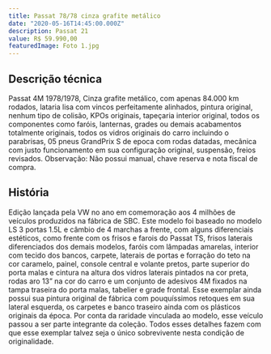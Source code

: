 ```yaml
---
title: Passat 78/78 cinza grafite metálico
date: "2020-05-16T14:45:00.000Z"
description: Passat 21
value: R$ 59.990,00
featuredImage: Foto 1.jpg
---
```


## Descrição técnica

Passat 4M 1978/1978, Cinza grafite metálico, com apenas 84.000 km rodados, lataria lisa com vincos perfeitamente alinhados, pintura  original, nenhum tipo de colisão, KPOs originais, tapeçaria interior original, todos os componentes como faróis, lanternas, grades ou demais acabamentos totalmente originais, todos os vidros originais do carro incluindo o parabrisas, 05 pneus GrandPrix S de epoca com rodas datadas, mecânica com justo funcionamento em sua configuração original, suspensão, freios revisados.
Observação: Não possui manual, chave reserva e nota fiscal de compra.

## História

Edição lançada pela VW no ano em comemoração aos 4 milhões de veículos produzidos na fábrica de SBC. Este modelo foi baseado no modelo LS 3 portas 1.5L e câmbio de 4 marchas a frente, com alguns diferenciais estéticos, como frente com os frisos e farois do Passat TS, frisos laterais diferenciados dos demais modelos, faróis com lâmpadas amarelas, interior com tecido dos bancos, carpete, laterais de portas e forração do teto na cor caramelo, painel, console central e volante pretos, parte superior do porta malas e cintura na altura dos vidros laterais pintados na cor preta, rodas aro 13” na cor do carro e um conjunto de adesivos 4M fixados na tampa traseira do porta malas, tabelier e grade frontal. Esse exemplar ainda possui sua pintura original de fábrica com pouquíssimos retoques em sua lateral esquerda, os carpetes e banco traseiro ainda com os plásticos originais da época. Por conta da raridade vinculada ao modelo, esse veículo passou a ser parte integrante da coleção.
Todos esses detalhes fazem com que esse exemplar talvez seja o único sobrevivente nesta condição de originalidade.